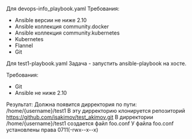 Для devops-info_playbook.yaml
Требования:
- Ansible версии не ниже 2.10
- Ansible коллекция community.docker
- Ansible коллекция community.kubernetes
- Kubernetes
- Flannel
- Git


Для test1-playbook.yaml
Задача - запустить ansible-playbook на хосте.

Требования:
 - Git
 - Ansible не ниже 2.10
 
Результат:
  Должна появится дирректория по пути: /home/{username}/test1
  В эту дирректорию клонируется репозиторий https://github.com/isakimov/test_akimov.git
  В дирректории /home/{username}/test1 создается файл foo.conf
  У файла foo.conf установлены права 0711(-rwx--x--x)

